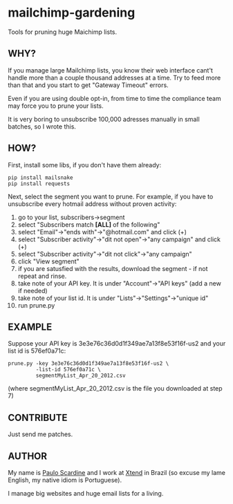 mailchimp-gardening
===================

Tools for pruning huge Maichimp lists.

WHY?
----

If you manage large Mailchimp lists, you know their web interface
cant't handle more than a couple thousand addresses at a time. Try
to feed more than that and you start to get "Gateway Timeout" errors.

Even if you are using double opt-in, from time to time the compliance
team may force you to prune your lists.

It is very boring to unsubscribe 100,000 adresses manually in
small batches, so I wrote this.

HOW?
----

First, install some libs, if you don't have them already:

    pip install mailsnake
    pip install requests
    
Next, select the segment you want to prune. For example, if you
have to unsubscribe every hotmail address without proven activity:

  1.   go to your list, subscribers->segment
  1.   select "Subscribers match **[ALL]** of the following"
  1.   select "Email"->"ends with"->"@hotmail.com" and click (+)
  1.   select "Subscriber activity"->"dit not open"->"any campaign" and click (+)
  1.   select "Subscriber activity"->"dit not click"->"any campaign"
  1.   click "View segment"
  1.   if you are satusfied with the results, download the segment - if not
       repeat and rinse.
  1.   take note of your API key. It is under "Account"->"API keys" (add a new if needed)
  1.   take note of your list id. It is under "Lists"->"Settings"->"unique id"
  1.   run prune.py


EXAMPLE
-------

Suppose your API key is 3e3e76c36d0d1f349ae7a13f8e53f16f-us2 and your
list id is 576ef0a71c:

    prune.py -key 3e3e76c36d0d1f349ae7a13f8e53f16f-us2 \
             -list-id 576ef0a71c \
             segmentMyList_Apr_20_2012.csv
             
(where segmentMyList_Apr_20_2012.csv is the file you downloaded at step 7)


CONTRIBUTE
----------

Just send me patches.


AUTHOR
------

My name is [Paulo Scardine][1] and I work at [Xtend][2] in Brazil (so excuse my lame English,
my native idiom is Portuguese).

I manage big websites and huge email lists for a living.

   [1]: mailto:paulo@xtend.com.br
   [2]: http://xtend.com.br/
